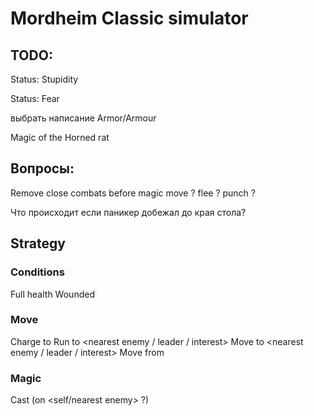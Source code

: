 # Mordheim Classic simulator

## TODO:
Status: Stupidity

Status: Fear

выбрать написание Armor/Armour

Magic of the Horned rat

## Вопросы:
Remove close combats before magic move ? flee ? punch ?

Что происходит если паникер добежал до края стола?


## Strategy
### Conditions
Full health
Wounded

### Move
Charge to <nearest enemy>
Run to <nearest enemy / leader / interest>
Move to <nearest enemy / leader / interest>
Move from <all enemies>
### Magic
Cast <spell> (on <self/nearest enemy> ?)